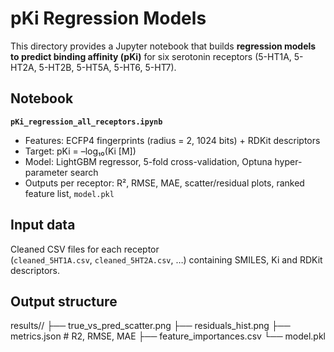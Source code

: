pKi Regression Models 
==========================================

This directory provides a Jupyter notebook that builds **regression models
to predict binding affinity (pKi)** for six serotonin receptors
(5-HT1A, 5-HT2A, 5-HT2B, 5-HT5A, 5-HT6, 5-HT7).

Notebook
--------

**`pKi_regression_all_receptors.ipynb`**

* Features: ECFP4 fingerprints (radius = 2, 1024 bits) + RDKit descriptors  
* Target: pKi = –log₁₀(Ki [M])  
* Model: LightGBM regressor, 5-fold cross-validation, Optuna
  hyper-parameter search  
* Outputs per receptor: R², RMSE, MAE, scatter/residual plots,
  ranked feature list, `model.pkl`

Input data
----------

Cleaned CSV files for each receptor  
(`cleaned_5HT1A.csv`, `cleaned_5HT2A.csv`, …) containing SMILES, Ki and
RDKit descriptors.

Output structure
----------------
results/<receptor>/
├── true_vs_pred_scatter.png
├── residuals_hist.png
├── metrics.json # R2, RMSE, MAE
├── feature_importances.csv
└── model.pkl
